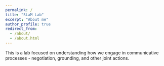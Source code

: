 ```yaml
---
permalink: /
title: "SLaM Lab"
excerpt: "About me"
author_profile: true
redirect_from: 
  - /about/
  - /about.html
---
```





This is a lab focused on understanding how we engage in communicative processes - negotiation, grounding, and other joint actions. 
